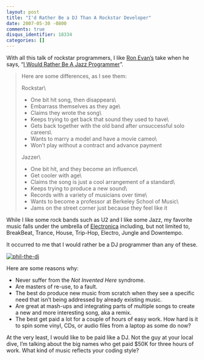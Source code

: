 ```yaml
---
layout: post
title: "I'd Rather Be a DJ Than A Rockstar Developer"
date: 2007-05-30 -0800
comments: true
disqus_identifier: 18334
categories: []
---
```

With all this talk of rockstar programmers, I like [Ron
Evan’s](http://deadprogrammersociety.blogspot.com/ "Ron Even’s Blog")
take when he says, “[I Would Rather Be A Jazz
Programmer](http://deadprogrammersociety.blogspot.com/2007/05/i-would-rather-be-jazz-programmer.html "Jazz Programmer")”.

> Here are some differences, as I see them:
>
> Rockstar\
> - One bit hit song, then disappears\
> - Embarrass themselves as they age\
> - Claims they wrote the song\
> - Keeps trying to get back that sound they used to have\
> - Gets back together with the old band after unsuccessful solo
> careers\
> - Wants to marry a model and have a movie cameo\
> - Won’t play without a contract and advance payment
>
> Jazzer\
> - One bit hit, and they become an influence\
> - Get cooler with age\
> - Claims the song is just a cool arrangement of a standard\
> - Keeps trying to produce a new sound\
> - Records with a variety of musicians over time\
> - Wants to become a professor at Berkeley School of Music\
> - Jams on the street corner just because they feel like it

While I like some rock bands such as U2 and I like some Jazz, my
favorite music falls under the umbrella of
[Electronica](http://www.di.fm/edmguide/edmguide.html "Ishkur’s Guide to Electronic Music")
including, but not limited to, BreakBeat, Trance, House, Trip-Hop,
Electro, Jungle and Downtempo.

It occurred to me that I would rather be a DJ programmer than any of
these.

[![phil-the-dj](http://haacked.com/images/haacked_com/WindowsLiveWriter/IdRatherBeaDJThanARockstarDeveloper_14654/phil-the-dj_thumb.jpg)](http://haacked.com/images/haacked_com/WindowsLiveWriter/IdRatherBeaDJThanARockstarDeveloper_14654/phil-the-dj.jpg) 

Here are some reasons why:

-   Never suffer from the *Not Invented Here* syndrome.
-   Are masters of re-use, to a fault.
-   The best do produce new music from scratch when they see a specific
    need that isn’t being addressed by already existing music.
-   Are great at mash-ups and integrating parts of multiple songs to
    create a new and more interesting song, aka a remix.
-   The best get paid a lot for a couple of hours of easy work. How hard
    is it to spin some vinyl, CDs, or audio files from a laptop as some
    do now?

At the very least, I would like to be paid like a DJ. Not the guy at
your local dive, I’m talking about the big names who get paid \$50K for
three hours of work. What kind of music reflects your coding style?

